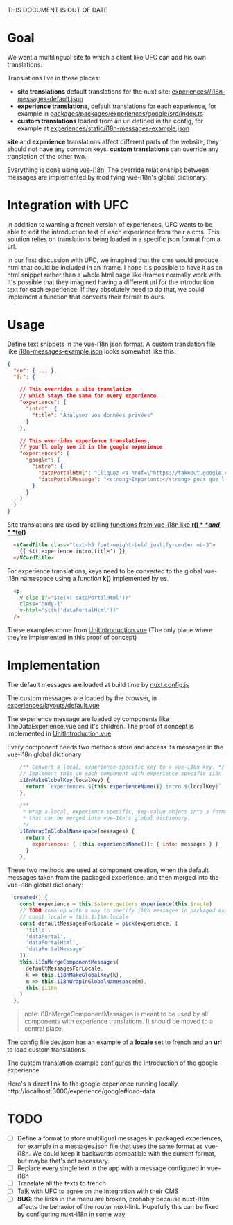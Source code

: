 THIS DOCUMENT IS OUT OF DATE

# Goal

We want a multilingual site to which a client like UFC can add his own translations.

Translations live in these places:
- **site translations** default translations for the nuxt site: [experiences//i18n-messages-default.json](https://github.com/hestiaAI/hestialabs-experiences/blob/feat/i18n/experiences/i18n-messages-default.json)
- **experience translations**, default translations for each experience, for example in [packages/packages/experiences/google/src/index.ts](https://github.com/hestiaAI/hestialabs-experiences/blob/feat/i18n/packages/packages/experiences/google/src/index.ts#L10)
- **custom translations** loaded from an url defined in the config, for example at [experiences/static/i18n-messages-example.json](https://github.com/hestiaAI/hestialabs-experiences/blob/feat/i18n/experiences/static/i18n-messages-example.json)

**site** and **experience** translations affect different parts of the website, they should not have any common keys.
**custom translations** can override any translation of the other two.

Everything is done using [vue-i18n](https://kazupon.github.io/vue-i18n/). The override relationships between messages are implemented by modifying vue-i18n's global dictionary.

# Integration with UFC

In addition to wanting a french version of experiences, UFC wants to be able to edit the introduction text of each experience from their a cms. This solution relies on translations being loaded in a specific json format from a url.

In our first discussion with UFC, we imagined that the cms would produce html that could be included in an iframe. I hope it's possible to have it as an html snippet rather than a whole html page like iframes normally work with. It's possible that they imagined having a different url for the introduction text for each experience. If they absolutely need to do that, we could implement a function that converts their format to ours.

# Usage

Define text snippets in the vue-i18n json format. A custom translation file like  [i18n-messages-example.json](https://github.com/hestiaAI/hestialabs-experiences/blob/feat/i18n/experiences/static/i18n-messages-example.json) looks somewhat like this:
```json
{
  "en": { ... },
  "fr": {

    // This overrides a site translation
    // which stays the same for every experience
    "experience": {
      "intro": {
        "title": "Analysez vos données privées"
      }
    },

    // This overrides experience translations,
    // you'll only see it in the google experience
    "experiences": {
      "google": {
        "intro": {
          "dataPortalHtml": "Cliquez <a href=\"https://takeout.google.com/settings/takeout\">ici</a>",
          "dataPortalMessage": "<strong>Important:</strong> pour que l'expérience"
        }
      }
    }
  }
}
```

Site translations are used by calling [functions from vue-i18n like **$t()** and **$te()**](https://kazupon.github.io/vue-i18n/api/#vue-injected-methods)
``` html
  <VCardTitle class="text-h5 font-weight-bold justify-center mb-3">
    {{ $t('experience.intro.title') }}
  </VCardTitle>
```

For experience translations, keys need to be converted to the global vue-i18n namespace using a function **k()** implemented by us.
```html
  <p
    v-else-if="$te(k('dataPortalHtml'))"
    class="body-1"
    v-html="$t(k('dataPortalHtml'))"
  />
```

These examples come from [UnitIntroduction.vue](https://github.com/hestiaAI/hestialabs-experiences/blob/feat/i18n/experiences/components/unit/UnitIntroduction.vue) (The only place where they're implemented in this proof of concept)

# Implementation

The default messages are loaded at build time by [nuxt.config.js](https://github.com/hestiaAI/hestialabs-experiences/blob/88f205b92661460a96b71bb4dd3e5df631ac1c69/experiences/nuxt.config.js#L21)

The custom messages are loaded by the browser, in [experiences/layouts/default.vue](https://github.com/hestiaAI/hestialabs-experiences/blob/88f205b92661460a96b71bb4dd3e5df631ac1c69/experiences/layouts/default.vue#L99)

The experience message are loaded by components like TheDataExperience.vue and it's children. The proof of concept is implemented in [UnitIntroduction.vue](https://github.com/hestiaAI/hestialabs-experiences/blob/472ad9fcbb3b105e01c7a47d4245e3370e35eca0/experiences/components/unit/UnitIntroduction.vue#L129)

Every component needs two methods store and access its messages in the vue-i18n global dictionary
```js
    /** Convert a local, experience-specific key to a vue-i18n key. */
    // Implement this on each component with experience specific i18n
    i18nMakeGlobalKey(localKey) {
      return `experiences.${this.experienceName()}.intro.${localKey}`
    },
```
```js
    /**
     * Wrap a local, experience-specific, key-value object into a format
     * that can be merged into vue-18n's global dictionary.
     */
    i18nWrapInGlobalNamespace(messages) {
      return {
        experiences: { [this.experienceName()]: { info: messages } }
      }
    },

```

These two methods are used at component creation, when the default messages taken from the packaged experience, and then merged into the vue-i18n global dictionary:
```js
  created() {
    const experience = this.$store.getters.experience(this.$route)
    // TODO come up with a way to specify i18n messages in packaged experiences
    // const locale = this.$i18n.locale
    const defaultMessagesForLocale = pick(experience, [
      'title',
      'dataPortal',
      'dataPortalHtml',
      'dataPortalMessage'
    ])
    this.i18nMergeComponentMessages(
      defaultMessagesForLocale,
      k => this.i18nMakeGlobalKey(k),
      m => this.i18nWrapInGlobalNamespace(m),
      this.$i18n
    )
  },
```
> note: i18nMergeComponentMessages is meant to be used by all components with experience translations. It should be moved to a central place.

The config file [dev.json](https://github.com/hestiaAI/hestialabs-experiences/blob/88f205b92661460a96b71bb4dd3e5df631ac1c69/experiences/config/dev.json#L63)
has an example of a **locale** set to french and an **url** to load custom translations.

The custom translation example [configures](https://github.com/hestiaAI/hestialabs-experiences/blob/88f205b92661460a96b71bb4dd3e5df631ac1c69/experiences/static/i18n-messages-example.json#L13) the introduction of the google experience

Here's a direct link to the google experience running locally.
http://localhost:3000/experience/google#load-data

# TODO

- [ ] Define a format to store multiligual messages in packaged experiences, for example in a messages.json file that uses the same format as vue-i18n. We could keep it backwards compatible with the current format, but maybe that's not necessary.
- [ ] Replace every single text in the app with a message configured in vue-i18n
- [ ] Translate all the texts to french
- [ ] Talk with UFC to agree on the integration with their CMS
- [ ] **BUG**: the links in the menu are broken, probably because nuxt-i18n affects the behavior of the router nuxt-link. Hopefully this can be fixed by configuring nuxt-i18n [in some way](https://i18n.nuxtjs.org/ignoring-localized-routes)
